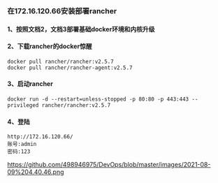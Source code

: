 ### 在172.16.120.66安装部署rancher
#### 1、按照文档2，文档3部署基础docker环境和内核升级
#### 2、下载rancher的docker惊醒
```shell script
docker pull rancher/rancher:v2.5.7 
docker pull rancher/rancher-agent:v2.5.7 
```
#### 3、启动rancher
```shell script
docker run -d --restart=unless-stopped -p 80:80 -p 443:443 --privileged rancher/rancher:v2.5.7
```
#### 4、登陆
```shell script
http://172.16.120.66/
账号:admin
密码:123
```
https://github.com/498946975/DevOps/blob/master/images/2021-08-09%204.40.46.png